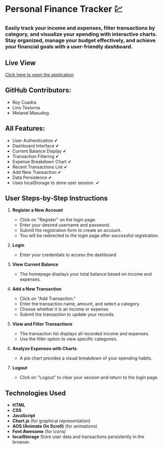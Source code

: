# Personal Finance Tracker 💹

### Easily track your income and expenses, filter transactions by category, and visualize your spending with interactive charts. Stay organized, manage your budget effectively, and achieve your financial goals with a user-friendly dashboard.

## Live View
[Click here to open the application](https://roycuadra.github.io/Personal-Finance-Tracker/)

## GitHub Contributors:

- Roy Cuadra
- Lino Tesiorna
- Melanel Masudog

## All Features: 
-  User Authentication ✔
-  Dashboard Interface  ✔
-  Current Balance Display  ✔ 
-  Transaction Filtering  ✔
-  Expense Breakdown Chart  ✔
-  Recent Transactions List  ✔
-  Add New Transaction  ✔
-  Data Persistence  ✔
-  Uses localStorage to store user session.  ✔

  ## User Steps-by-Step Instructions

1. **Register a New Account**  
   - Click on "Register" on the login page.
   - Enter your desired username and password.
   - Submit the registration form to create an account.
   - You will be redirected to the login page after successful registration.

2. **Login**  
   - Enter your credentials to access the dashboard
     
3. **View Current Balance**  
   - The homepage displays your total balance based on income and expenses.

4. **Add a New Transaction**  
   - Click on "Add Transaction."
   - Enter the transaction name, amount, and select a category.
   - Choose whether it is an income or expense.
   - Submit the transaction to update your records.

5. **View and Filter Transactions**  
   - The transaction list displays all recorded income and expenses.
   - Use the filter option to view specific categories.

6. **Analyze Expenses with Charts**  
   - A pie chart provides a visual breakdown of your spending habits.

7. **Logout**  
   - Click on "Logout" to clear your session and return to the login page.
   
## Technologies Used
- **HTML**
- **CSS**
- **JavaScript**
- **Chart.js** (for graphical representation)
- **AOS (Animate On Scroll)** (for animations)
- **Font Awesome** (for icons)
- **localStorage** Store user data and transactions persistently in the browser.



